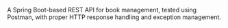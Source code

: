  A Spring Boot-based REST API for book management, tested using Postman, with proper HTTP response handling and exception management.
